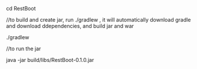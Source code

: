 cd RestBoot

//to build and create jar, run ./gradlew , it will automatically download gradle and download ddependencies, and build jar and war


   
./gradlew

//to run the jar



java -jar build/libs/RestBoot-0.1.0.jar
